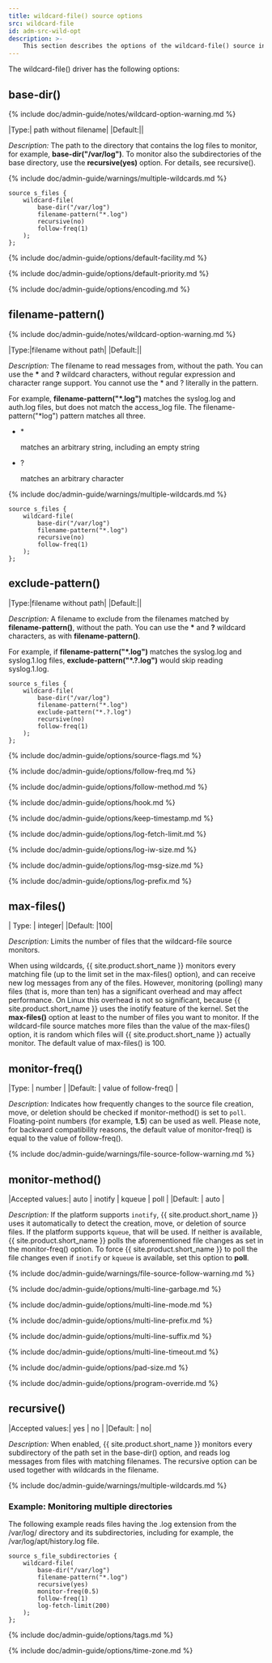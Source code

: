 ```yaml
---
title: wildcard-file() source options
src: wildcard-file
id: adm-src-wild-opt
description: >-
    This section describes the options of the wildcard-file() source in {{ site.product.short_name }}.
---
```


The wildcard-file() driver has the following options:

## base-dir()

{% include doc/admin-guide/notes/wildcard-option-warning.md %}

|Type:|      path without filename|
|Default:||

*Description:* The path to the directory that contains the log files to
monitor, for example, **base-dir(\"/var/log\")**. To monitor also the
subdirectories of the base directory, use the **recursive(yes)** option.
For details, see recursive().

{% include doc/admin-guide/warnings/multiple-wildcards.md %}

```config
source s_files {
    wildcard-file(
        base-dir("/var/log")
        filename-pattern("*.log")
        recursive(no)
        follow-freq(1)
    );
};
```  

{% include doc/admin-guide/options/default-facility.md %}

{% include doc/admin-guide/options/default-priority.md %}

{% include doc/admin-guide/options/encoding.md %}

## filename-pattern()

{% include doc/admin-guide/notes/wildcard-option-warning.md %}

|Type:|filename without path|
|Default:||

*Description:* The filename to read messages from, without the path. You
can use the **\*** and **?** wildcard characters, without regular
expression and character range support. You cannot use the \* and ?
literally in the pattern.

For example, **filename-pattern("*.log")** matches the syslog.log and
auth.log files, but does not match the access_log file. The
filename-pattern("*log") pattern matches all three.

- \*

    matches an arbitrary string, including an empty string

- ?

    matches an arbitrary character

{% include doc/admin-guide/warnings/multiple-wildcards.md %}

```config
source s_files {
    wildcard-file(
        base-dir("/var/log")
        filename-pattern("*.log")
        recursive(no)
        follow-freq(1)
    );
};
```

## exclude-pattern()

|Type:|filename without path|
|Default:||

*Description:* A filename to exclude from the filenames matched by **filename-pattern()**, without the path. You
can use the **\*** and **?** wildcard characters, as with **filename-pattern()**.

For example, if **filename-pattern("*.log")** matches the syslog.log and
syslog.1.log files, **exclude-pattern("*.?.log")** would skip reading syslog.1.log.

```config
source s_files {
    wildcard-file(
        base-dir("/var/log")
        filename-pattern("*.log")
        exclude-pattern("*.?.log")
        recursive(no)
        follow-freq(1)
    );
};
```

{% include doc/admin-guide/options/source-flags.md %}

{% include doc/admin-guide/options/follow-freq.md %}

{% include doc/admin-guide/options/follow-method.md %}

{% include doc/admin-guide/options/hook.md %}

{% include doc/admin-guide/options/keep-timestamp.md %}

{% include doc/admin-guide/options/log-fetch-limit.md %}

{% include doc/admin-guide/options/log-iw-size.md %}

{% include doc/admin-guide/options/log-msg-size.md %}

{% include doc/admin-guide/options/log-prefix.md %}

## max-files()

|  Type: |     integer|
|Default: |100|

*Description:* Limits the number of files that the wildcard-file source
monitors.

When using wildcards, {{ site.product.short_name }} monitors every matching file (up to
the limit set in the max-files() option), and can receive new log
messages from any of the files. However, monitoring (polling) many files
(that is, more than ten) has a significant overhead and may affect
performance. On Linux this overhead is not so significant, because
{{ site.product.short_name }} uses the inotify feature of the kernel. Set the
**max-files()** option at least to the number of files you want to
monitor. If the wildcard-file source matches more files than the value
of the max-files() option, it is random which files will {{ site.product.short_name }}
actually monitor. The default value of max-files() is 100.

## monitor-freq()

|Type:    | number |
|Default: | value of follow-freq() |

*Description:* Indicates how frequently changes to the source file creation, move, or deletion should be checked if monitor-method() is set to `poll`.\
Floating-point numbers (for example, **1.5**) can be used as well. Please note, for backward compatibility reasons, the default value of monitor-freq() is equal to the value of follow-freq().

{% include doc/admin-guide/warnings/file-source-follow-warning.md %}

## monitor-method()

|Accepted values:| auto \| inotify \| kqueue \| poll |
|Default:        | auto |

*Description:* If the platform supports `inotify`, {{ site.product.short_name }} uses it
automatically to detect the creation, move, or deletion of source files. If the platform
supports `kqueue`, that will be used. If neither is available, {{ site.product.short_name }}
polls the aforementioned file changes as set in the monitor-freq() option. To force {{ site.product.short_name }}
to poll the file changes even if `inotify` or `kqueue` is available, set this option to **poll**.

{% include doc/admin-guide/warnings/file-source-follow-warning.md %}

{% include doc/admin-guide/options/multi-line-garbage.md %}

{% include doc/admin-guide/options/multi-line-mode.md %}

{% include doc/admin-guide/options/multi-line-prefix.md %}

{% include doc/admin-guide/options/multi-line-suffix.md %}

{% include doc/admin-guide/options/multi-line-timeout.md %}

{% include doc/admin-guide/options/pad-size.md %}

{% include doc/admin-guide/options/program-override.md %}

## recursive()

|Accepted values:| yes \| no |
|Default: |  no|

*Description:* When enabled, {{ site.product.short_name }} monitors every subdirectory
of the path set in the base-dir()
option, and reads log messages from files with matching filenames. The
recursive option can be used together with wildcards in the filename.

{% include doc/admin-guide/warnings/multiple-wildcards.md %}

### Example: Monitoring multiple directories

The following example reads files having the .log extension from the
/var/log/ directory and its subdirectories, including for example, the
/var/log/apt/history.log file.

```config
source s_file_subdirectories {
    wildcard-file(
        base-dir("/var/log")
        filename-pattern("*.log")
        recursive(yes)
        monitor-freq(0.5)
        follow-freq(1)
        log-fetch-limit(200)
    );
};
```

{% include doc/admin-guide/options/tags.md %}

{% include doc/admin-guide/options/time-zone.md %}
